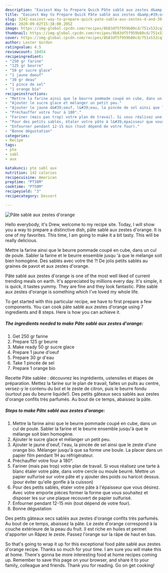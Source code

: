 ```yaml
---
description: "Easiest Way to Prepare Quick Pâte sablé aux zestes d&amp;#39;orange"
title: "Easiest Way to Prepare Quick Pâte sablé aux zestes d&amp;#39;orange"
slug: 3242-easiest-way-to-prepare-quick-pate-sable-aux-zestes-d-and-39-orange
date: 2020-09-02T15:38:00.205Z
image: https://img-global.cpcdn.com/recipes/8b83df5f959b80cd/751x532cq70/pate-sable-aux-zestes-dorange-photo-principale-de-la-recette.jpg
thumbnail: https://img-global.cpcdn.com/recipes/8b83df5f959b80cd/751x532cq70/pate-sable-aux-zestes-dorange-photo-principale-de-la-recette.jpg
cover: https://img-global.cpcdn.com/recipes/8b83df5f959b80cd/751x532cq70/pate-sable-aux-zestes-dorange-photo-principale-de-la-recette.jpg
author: Lester Gordon
ratingvalue: 4.5
reviewcount: 10454
recipeingredient:
- "250 gr farine"
- "125 gr beurre"
- "50 gr sucre glace"
- "1 jaune doeuf"
- "30 gr deau"
- "1 pince de sel"
- "1 orange bio"
recipeinstructions:
- "Mettre la farine ainsi que le beurre pommade coupé en cube, dans un cul de poule. Sabler la farine et le beurre ensemble jusqu&#39;à que le mélange soit bien homogène."
- "Ajouter le sucre glace et mélanger un petit peu."
- "Ajouter le jaune d&#39;oeuf, l&#39;eau, la pincée de sel ainsi que le zeste d&#39;une orange bio. Mélanger jusqu&#39;à que sa forme une boule. La placer dans un papier film pendant 1H au réfrigérateur."
- "Préchauffer votre four à 180°."
- "Fariner (mais pas trop) votre plan de travail. Si vous réalisez une tarte à blanc étaler votre pâte, dans votre cercle ou moule beurré. Mettre un papier sulfurisé sur votre pâte et y ajouter des poids ou haricot dessus. (pour éviter qu&#39;elle gonfle à la cuisson)"
- "Pour des petits sablés, étaler votre pâte à l&#39;épaisseur que vous désirez. Avec votre emporte pièces former la forme que vous souhaitez et disposer les sur une plaque recouvert de papier sulfurisé."
- "Enfourner pendant 12-15 min (tout dépend de votre four)."
- "Bonne dégustation"
categories:
- Recipe
tags:
- pte
- sabl
- aux

katakunci: pte sabl aux 
nutrition: 142 calories
recipecuisine: American
preptime: "PT38M"
cooktime: "PT50M"
recipeyield: "3"
recipecategory: Dessert

---
```



![Pâte sablé aux zestes d&#39;orange](https://img-global.cpcdn.com/recipes/8b83df5f959b80cd/751x532cq70/pate-sable-aux-zestes-dorange-photo-principale-de-la-recette.jpg)

Hello everybody, it's Drew, welcome to my recipe site. Today, I will show you a way to prepare a distinctive dish, pâte sablé aux zestes d&#39;orange. It is one of my favorites. This time, I am going to make it a bit tasty. This will be really delicious.

Mettre la farine ainsi que le beurre pommade coupé en cube, dans un cul de poule. Sabler la farine et le beurre ensemble jusqu &#39;à que le mélange soit bien homogène. Des sablés avec votre thé ?! De jolis petits sablés au graines de pavot et aux zestes d&#39;orange.

Pâte sablé aux zestes d&#39;orange is one of the most well liked of current trending meals on earth. It's appreciated by millions every day. It's simple, it is quick, it tastes yummy. They are fine and they look fantastic. Pâte sablé aux zestes d&#39;orange is something which I've loved my whole life.


To get started with this particular recipe, we have to first prepare a few components. You can cook pâte sablé aux zestes d&#39;orange using 7 ingredients and 8 steps. Here is how you can achieve it.

<!--inarticleads1-->

##### The ingredients needed to make Pâte sablé aux zestes d&#39;orange:

1. Get 250 gr farine
1. Prepare 125 gr beurre
1. Make ready 50 gr sucre glace
1. Prepare 1 jaune d&#39;oeuf
1. Prepare 30 gr d&#39;eau
1. Take 1 pincée de sel
1. Prepare 1 orange bio


Recette Pâte sablée : découvrez les ingrédients, ustensiles et étapes de préparation. Mettez la farine sur le plan de travail, faites un puits au centre, versez-y le contenu du bol et le zeste de citron, puis le beurre fondu (surtout pas du beurre liquide!). Des petits gâteaux secs sablés aux zestes d&#39;orange confits très parfumés. Au bout de ce temps, abaissez la pâte. 

<!--inarticleads2-->

##### Steps to make Pâte sablé aux zestes d&#39;orange:

1. Mettre la farine ainsi que le beurre pommade coupé en cube, dans un cul de poule. Sabler la farine et le beurre ensemble jusqu&#39;à que le mélange soit bien homogène.
1. Ajouter le sucre glace et mélanger un petit peu.
1. Ajouter le jaune d&#39;oeuf, l&#39;eau, la pincée de sel ainsi que le zeste d&#39;une orange bio. Mélanger jusqu&#39;à que sa forme une boule. La placer dans un papier film pendant 1H au réfrigérateur.
1. Préchauffer votre four à 180°.
1. Fariner (mais pas trop) votre plan de travail. Si vous réalisez une tarte à blanc étaler votre pâte, dans votre cercle ou moule beurré. Mettre un papier sulfurisé sur votre pâte et y ajouter des poids ou haricot dessus. (pour éviter qu&#39;elle gonfle à la cuisson)
1. Pour des petits sablés, étaler votre pâte à l&#39;épaisseur que vous désirez. Avec votre emporte pièces former la forme que vous souhaitez et disposer les sur une plaque recouvert de papier sulfurisé.
1. Enfourner pendant 12-15 min (tout dépend de votre four).
1. Bonne dégustation


Des petits gâteaux secs sablés aux zestes d&#39;orange confits très parfumés. Au bout de ce temps, abaissez la pâte. Le zeste d&#39;orange correspond à la couche extérieure de la peau du fruit. Il est riche en huiles et permet d&#39;apporter un Râpez le zeste. Passez l&#39;orange sur la râpe de haut en bas. 

So that's going to wrap it up for this exceptional food pâte sablé aux zestes d&#39;orange recipe. Thanks so much for your time. I am sure you will make this at home. There's gonna be more interesting food at home recipes coming up. Remember to save this page on your browser, and share it to your family, colleague and friends. Thank you for reading. Go on get cooking!

